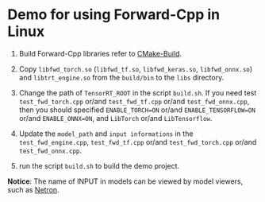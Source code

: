# Demo for using Forward-Cpp in Linux

1. Build Forward-Cpp libraries refer to [CMake-Build](../../doc/en/usages/cmake_build_EN.md).

2. Copy `libfwd_torch.so` (`libfwd_tf.so`, `libfwd_keras.so`, `libfwd_onnx.so`) and `libtrt_engine.so` from the `build/bin` to the `libs` directory.

3. Change the path of `TensorRT_ROOT` in the script `build.sh`. If you need test `test_fwd_torch.cpp` or/and `test_fwd_tf.cpp` or/and `test_fwd_onnx.cpp`, then you should specified `ENABLE_TORCH=ON` or/and `ENABLE_TENSORFLOW=ON` or/and `ENABLE_ONNX=ON`, and `LibTorch` or/and `LibTensorflow`.

4. Update the `model_path` and `input informations` in the `test_fwd_engine.cpp`, `test_fwd_tf.cpp` or/and `test_fwd_torch.cpp` or/and `test_fwd_onnx.cpp`.

4. run the script `build.sh` to build the demo project.

**Notice**: The name of INPUT in models can be viewed by model viewers, such as [Netron](https://github.com/lutzroeder/Netron).
